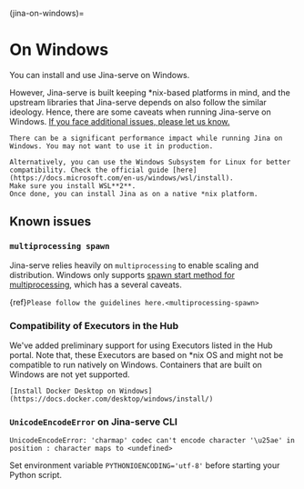 (jina-on-windows)=
# On Windows

You can install and use Jina-serve on Windows.

However, Jina-serve is built keeping *nix-based platforms in mind, and the upstream libraries that Jina-serve depends on also follow the similar ideology. Hence, there are some caveats when running Jina-serve on Windows. [If you face additional issues, please let us know.](https://github.com/jina-ai/jina/issues/)

```{caution}
There can be a significant performance impact while running Jina on Windows. You may not want to use it in production.
```

```{tip}
Alternatively, you can use the Windows Subsystem for Linux for better compatibility. Check the official guide [here](https://docs.microsoft.com/en-us/windows/wsl/install).
Make sure you install WSL**2**.
Once done, you can install Jina as on a native *nix platform.
```

## Known issues

### `multiprocessing spawn`

Jina-serve relies heavily on `multiprocessing` to enable scaling and distribution. Windows only supports [spawn start method for multiprocessing](https://docs.python.org/3/library/multiprocessing.html#the-spawn-and-forkserver-start-methods), which has a several caveats.

{ref}`Please follow the guidelines here.<multiprocessing-spawn>`

### Compatibility of Executors in the Hub

We've added preliminary support for using Executors listed in the Hub portal. Note that, these Executors are based on *nix OS and might not be compatible to run natively on Windows. Containers that are built on Windows are not yet supported. 


```{seealso}
[Install Docker Desktop on Windows](https://docs.docker.com/desktop/windows/install/)
```

### `UnicodeEncodeError` on Jina-serve CLI

```
UnicodeEncodeError: 'charmap' codec can't encode character '\u25ae' in position : character maps to <undefined>
```
Set environment variable `PYTHONIOENCODING='utf-8'` before starting your Python script.

